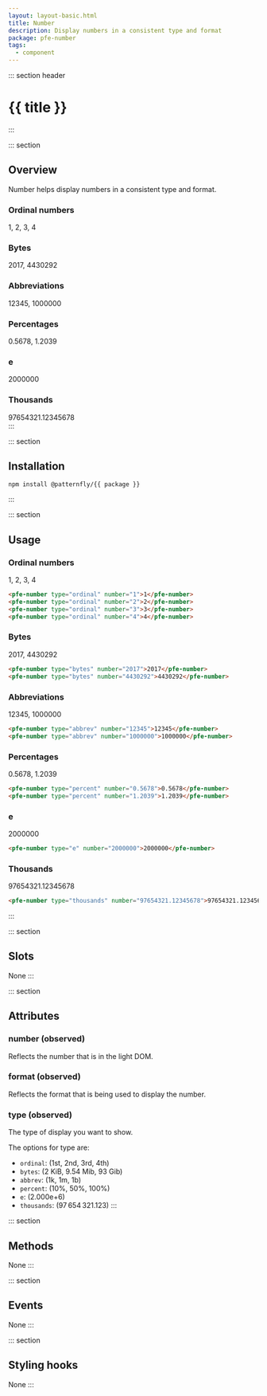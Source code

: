 ```yaml
---
layout: layout-basic.html
title: Number
description: Display numbers in a consistent type and format
package: pfe-number
tags:
  - component
---
```

<script type="module" src="/elements/{{ package }}/dist/{{ package }}.min.js"></script>
<script type="module" src="/elements/pfe-card/dist/pfe-card.min.js"></script>

::: section header
# {{ title }}
:::

::: section
## Overview
Number helps display numbers in a consistent type and format.

<div class="pfe-l-grid pfe-m-gutters pfe-m-all-4-col">
  <pfe-card>
    <h3 slot="pfe-card--header">Ordinal numbers</h3>
    <pfe-number type="ordinal" number="1">1</pfe-number>,
    <pfe-number type="ordinal" number="2">2</pfe-number>,
    <pfe-number type="ordinal" number="3">3</pfe-number>,
    <pfe-number type="ordinal" number="4">4</pfe-number>
  </pfe-card>
  <pfe-card>
    <h3 slot="pfe-card--header">Bytes</h3>
    <pfe-number type="bytes" number="2017">2017</pfe-number>,
    <pfe-number type="bytes" number="4430292">4430292</pfe-number>
  </pfe-card>
  <pfe-card>
    <h3 slot="pfe-card--header">Abbreviations</h3>
    <pfe-number type="abbrev" number="12345">12345</pfe-number>,
    <pfe-number type="abbrev" number="1000000">1000000</pfe-number>
  </pfe-card>
  <pfe-card>
    <h3 slot="pfe-card--header">Percentages</h3>
    <pfe-number type="percent" number="0.5678">0.5678</pfe-number>,
    <pfe-number type="percent" number="1.2039">1.2039</pfe-number>
  </pfe-card>
  <pfe-card>
    <h3 slot="pfe-card--header">e</h3>
    <pfe-number type="e" number="2000000">2000000</pfe-number>
  </pfe-card>
  <pfe-card>
    <h3 slot="pfe-card--header">Thousands</h3>
    <pfe-number type="thousands" number="97654321.12345678">97654321.12345678</pfe-number>
  </pfe-card>
</div>
:::

::: section
## Installation

```shell
npm install @patternfly/{{ package }}
```
:::

::: section
## Usage

### Ordinal numbers
<pfe-number type="ordinal" number="1">1</pfe-number>,
<pfe-number type="ordinal" number="2">2</pfe-number>,
<pfe-number type="ordinal" number="3">3</pfe-number>,
<pfe-number type="ordinal" number="4">4</pfe-number>

```html
<pfe-number type="ordinal" number="1">1</pfe-number>
<pfe-number type="ordinal" number="2">2</pfe-number>
<pfe-number type="ordinal" number="3">3</pfe-number>
<pfe-number type="ordinal" number="4">4</pfe-number>
```

### Bytes
<pfe-number type="bytes" number="2017">2017</pfe-number>,
<pfe-number type="bytes" number="4430292">4430292</pfe-number>

```html
<pfe-number type="bytes" number="2017">2017</pfe-number>
<pfe-number type="bytes" number="4430292">4430292</pfe-number>
```

### Abbreviations
<pfe-number type="abbrev" number="12345">12345</pfe-number>,
<pfe-number type="abbrev" number="1000000">1000000</pfe-number>

```html
<pfe-number type="abbrev" number="12345">12345</pfe-number>
<pfe-number type="abbrev" number="1000000">1000000</pfe-number>
```

### Percentages
<pfe-number type="percent" number="0.5678">0.5678</pfe-number>,
<pfe-number type="percent" number="1.2039">1.2039</pfe-number>

```html
<pfe-number type="percent" number="0.5678">0.5678</pfe-number>
<pfe-number type="percent" number="1.2039">1.2039</pfe-number>
```

### e
<pfe-number type="e" number="2000000">2000000</pfe-number>

```html
<pfe-number type="e" number="2000000">2000000</pfe-number>
```

### Thousands
<pfe-number type="thousands" number="97654321.12345678">97654321.12345678</pfe-number>

```html
<pfe-number type="thousands" number="97654321.12345678">97654321.12345678</pfe-number>
```
:::

::: section
## Slots
None
:::

::: section
## Attributes
### number (observed)

Reflects the number that is in the light DOM.

### format (observed)

Reflects the format that is being used to display the number.

### type (observed)

The type of display you want to show.

The options for type are:
- `ordinal`: (1st, 2nd, 3rd, 4th)
- `bytes`: (2 KiB, 9.54 Mib, 93 Gib)
- `abbrev`: (1k, 1m, 1b)
- `percent`: (10%, 50%, 100%)
- `e`: (2.000e+6)
- `thousands`: (97 654 321.123)
:::

::: section
## Methods
None
:::

::: section
## Events
None
:::

::: section
## Styling hooks
None
:::